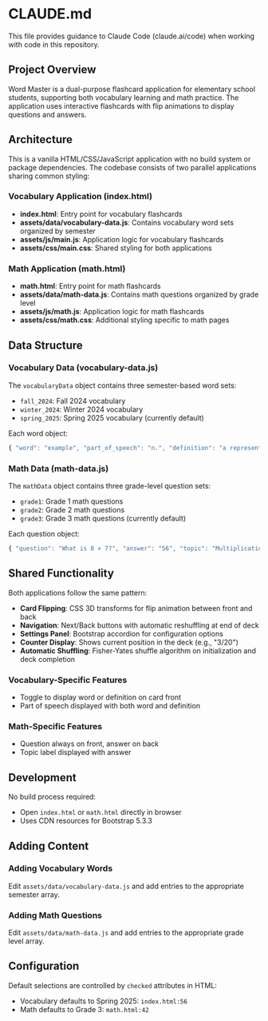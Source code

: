 # CLAUDE.md

This file provides guidance to Claude Code (claude.ai/code) when working with code in this repository.

## Project Overview

Word Master is a dual-purpose flashcard application for elementary school students, supporting both vocabulary learning and math practice. The application uses interactive flashcards with flip animations to display questions and answers.

## Architecture

This is a vanilla HTML/CSS/JavaScript application with no build system or package dependencies. The codebase consists of two parallel applications sharing common styling:

### Vocabulary Application (index.html)
- **index.html**: Entry point for vocabulary flashcards
- **assets/data/vocabulary-data.js**: Contains vocabulary word sets organized by semester
- **assets/js/main.js**: Application logic for vocabulary flashcards
- **assets/css/main.css**: Shared styling for both applications

### Math Application (math.html)
- **math.html**: Entry point for math flashcards
- **assets/data/math-data.js**: Contains math questions organized by grade level
- **assets/js/math.js**: Application logic for math flashcards
- **assets/css/math.css**: Additional styling specific to math pages

## Data Structure

### Vocabulary Data (vocabulary-data.js)
The `vocabularyData` object contains three semester-based word sets:
- `fall_2024`: Fall 2024 vocabulary
- `winter_2024`: Winter 2024 vocabulary
- `spring_2025`: Spring 2025 vocabulary (currently default)

Each word object:
```javascript
{ "word": "example", "part_of_speech": "n.", "definition": "a representative sample" }
```

### Math Data (math-data.js)
The `mathData` object contains three grade-level question sets:
- `grade1`: Grade 1 math questions
- `grade2`: Grade 2 math questions
- `grade3`: Grade 3 math questions (currently default)

Each question object:
```javascript
{ "question": "What is 8 × 7?", "answer": "56", "topic": "Multiplication" }
```

## Shared Functionality

Both applications follow the same pattern:

- **Card Flipping**: CSS 3D transforms for flip animation between front and back
- **Navigation**: Next/Back buttons with automatic reshuffling at end of deck
- **Settings Panel**: Bootstrap accordion for configuration options
- **Counter Display**: Shows current position in the deck (e.g., "3/20")
- **Automatic Shuffling**: Fisher-Yates shuffle algorithm on initialization and deck completion

### Vocabulary-Specific Features
- Toggle to display word or definition on card front
- Part of speech displayed with both word and definition

### Math-Specific Features
- Question always on front, answer on back
- Topic label displayed with answer

## Development

No build process required:
- Open `index.html` or `math.html` directly in browser
- Uses CDN resources for Bootstrap 5.3.3

## Adding Content

### Adding Vocabulary Words
Edit `assets/data/vocabulary-data.js` and add entries to the appropriate semester array.

### Adding Math Questions
Edit `assets/data/math-data.js` and add entries to the appropriate grade level array.

## Configuration

Default selections are controlled by `checked` attributes in HTML:
- Vocabulary defaults to Spring 2025: `index.html:56`
- Math defaults to Grade 3: `math.html:42`